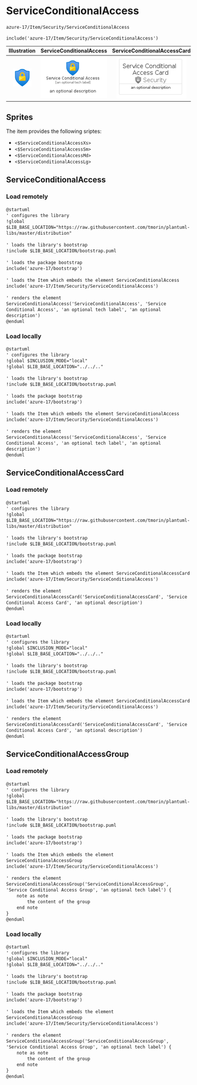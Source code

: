 # ServiceConditionalAccess


```text
azure-17/Item/Security/ServiceConditionalAccess
```

```text
include('azure-17/Item/Security/ServiceConditionalAccess')
```



| Illustration | ServiceConditionalAccess | ServiceConditionalAccessCard | ServiceConditionalAccessGroup |
| :---: | :---: | :---: | :---: |
| ![illustration for Illustration](../../../azure-17/Item/Security/ServiceConditionalAccess.png) | ![illustration for ServiceConditionalAccess](../../../azure-17/Item/Security/ServiceConditionalAccess.Local.png) | ![illustration for ServiceConditionalAccessCard](../../../azure-17/Item/Security/ServiceConditionalAccessCard.Local.png) | ![illustration for ServiceConditionalAccessGroup](../../../azure-17/Item/Security/ServiceConditionalAccessGroup.Local.png) |



## Sprites
The item provides the following sriptes:

- `<$ServiceConditionalAccessXs>`
- `<$ServiceConditionalAccessSm>`
- `<$ServiceConditionalAccessMd>`
- `<$ServiceConditionalAccessLg>`





## ServiceConditionalAccess

### Load remotely
```plantuml
@startuml
' configures the library
!global $LIB_BASE_LOCATION="https://raw.githubusercontent.com/tmorin/plantuml-libs/master/distribution"

' loads the library's bootstrap
!include $LIB_BASE_LOCATION/bootstrap.puml

' loads the package bootstrap
include('azure-17/bootstrap')

' loads the Item which embeds the element ServiceConditionalAccess
include('azure-17/Item/Security/ServiceConditionalAccess')

' renders the element
ServiceConditionalAccess('ServiceConditionalAccess', 'Service Conditional Access', 'an optional tech label', 'an optional description')
@enduml
```

### Load locally
```plantuml
@startuml
' configures the library
!global $INCLUSION_MODE="local"
!global $LIB_BASE_LOCATION="../../.."

' loads the library's bootstrap
!include $LIB_BASE_LOCATION/bootstrap.puml

' loads the package bootstrap
include('azure-17/bootstrap')

' loads the Item which embeds the element ServiceConditionalAccess
include('azure-17/Item/Security/ServiceConditionalAccess')

' renders the element
ServiceConditionalAccess('ServiceConditionalAccess', 'Service Conditional Access', 'an optional tech label', 'an optional description')
@enduml
```

## ServiceConditionalAccessCard

### Load remotely
```plantuml
@startuml
' configures the library
!global $LIB_BASE_LOCATION="https://raw.githubusercontent.com/tmorin/plantuml-libs/master/distribution"

' loads the library's bootstrap
!include $LIB_BASE_LOCATION/bootstrap.puml

' loads the package bootstrap
include('azure-17/bootstrap')

' loads the Item which embeds the element ServiceConditionalAccessCard
include('azure-17/Item/Security/ServiceConditionalAccess')

' renders the element
ServiceConditionalAccessCard('ServiceConditionalAccessCard', 'Service Conditional Access Card', 'an optional description')
@enduml
```

### Load locally
```plantuml
@startuml
' configures the library
!global $INCLUSION_MODE="local"
!global $LIB_BASE_LOCATION="../../.."

' loads the library's bootstrap
!include $LIB_BASE_LOCATION/bootstrap.puml

' loads the package bootstrap
include('azure-17/bootstrap')

' loads the Item which embeds the element ServiceConditionalAccessCard
include('azure-17/Item/Security/ServiceConditionalAccess')

' renders the element
ServiceConditionalAccessCard('ServiceConditionalAccessCard', 'Service Conditional Access Card', 'an optional description')
@enduml
```

## ServiceConditionalAccessGroup

### Load remotely
```plantuml
@startuml
' configures the library
!global $LIB_BASE_LOCATION="https://raw.githubusercontent.com/tmorin/plantuml-libs/master/distribution"

' loads the library's bootstrap
!include $LIB_BASE_LOCATION/bootstrap.puml

' loads the package bootstrap
include('azure-17/bootstrap')

' loads the Item which embeds the element ServiceConditionalAccessGroup
include('azure-17/Item/Security/ServiceConditionalAccess')

' renders the element
ServiceConditionalAccessGroup('ServiceConditionalAccessGroup', 'Service Conditional Access Group', 'an optional tech label') {
    note as note
        the content of the group
    end note
}
@enduml
```

### Load locally
```plantuml
@startuml
' configures the library
!global $INCLUSION_MODE="local"
!global $LIB_BASE_LOCATION="../../.."

' loads the library's bootstrap
!include $LIB_BASE_LOCATION/bootstrap.puml

' loads the package bootstrap
include('azure-17/bootstrap')

' loads the Item which embeds the element ServiceConditionalAccessGroup
include('azure-17/Item/Security/ServiceConditionalAccess')

' renders the element
ServiceConditionalAccessGroup('ServiceConditionalAccessGroup', 'Service Conditional Access Group', 'an optional tech label') {
    note as note
        the content of the group
    end note
}
@enduml
```

